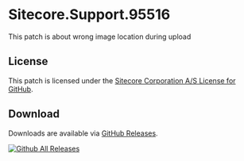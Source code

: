 # Sitecore.Support.95516
This patch is about wrong image location during upload

## License  
This patch is licensed under the [Sitecore Corporation A/S License for GitHub](https://github.com/sitecoresupport/Sitecore.Support.95516/blob/master/LICENSE).  

## Download  
Downloads are available via [GitHub Releases](https://github.com/sitecoresupport/Sitecore.Support.95516/releases).  

[![Github All Releases](https://img.shields.io/github/downloads/SitecoreSupport/Sitecore.Support.95516/total.svg)](https://github.com/SitecoreSupport/Sitecore.Support.95516/releases)
